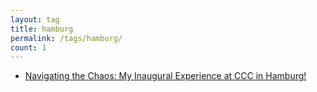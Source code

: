 ```yaml
---
layout: tag
title: hamburg
permalink: /tags/hamburg/
count: 1
---
```


- [Navigating the Chaos: My Inaugural Experience at CCC in Hamburg!](https://gosein.de/37c3.html)
